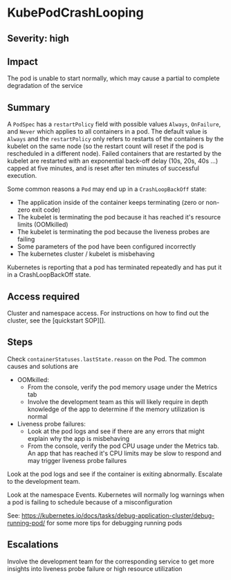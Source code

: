 # KubePodCrashLooping

## Severity: high

## Impact

The pod is unable to start normally, which may cause a partial to complete degradation of the service

## Summary

A `PodSpec` has a `restartPolicy` field with possible values `Always`, `OnFailure`, and `Never` which applies to all containers in a pod. The default value is `Always` and the `restartPolicy` only refers to restarts of the containers by the kubelet on the same node (so the restart count will reset if the pod is rescheduled in a different node). Failed containers that are restarted by the kubelet are restarted with an exponential back-off delay (10s, 20s, 40s …) capped at five minutes, and is reset after ten minutes of successful execution.

Some common reasons a `Pod` may end up in a `CrashLoopBackOff` state:
- The application inside of the container keeps terminating (zero or non-zero exit code)
- The kubelet is terminating the pod because it has reached it's resource limits (OOMkilled)
- The kubelet is terminating the pod because the liveness probes are failing
- Some parameters of the pod have been configured incorrectly
- The kubernetes cluster / kubelet is misbehaving

Kubernetes is reporting that a pod has terminated repeatedly and has put it in a CrashLoopBackOff state. 

## Access required

Cluster and namespace access. For instructions on how to find out the cluster, see the [quickstart SOP][].

## Steps

Check `containerStatuses.lastState.reason` on the Pod. The common causes and solutions are

- OOMkilled:
  - From the console, verify the pod memory usage under the Metrics tab
  - Involve the development team as this will likely require in depth knowledge of the app to determine if the memory utilization is normal
- Liveness probe failures:
  - Look at the pod logs and see if there are any errors that might explain why the app is misbehaving
  - From the console, verify the pod CPU usage under the Metrics tab. An app that has reached it's CPU  limits may be slow to respond and may trigger liveness probe failures

Look at the pod logs and see if the container is exiting abnormally. Escalate to the development team.

Look at the namespace Events. Kubernetes will normally log warnings when a pod is failing to schedule because of a misconfiguration

See: https://kubernetes.io/docs/tasks/debug-application-cluster/debug-running-pod/ for some more tips for debugging running pods

## Escalations

Involve the development team for the corresponding service to get more insights into liveness probe failure or high resource utilization
